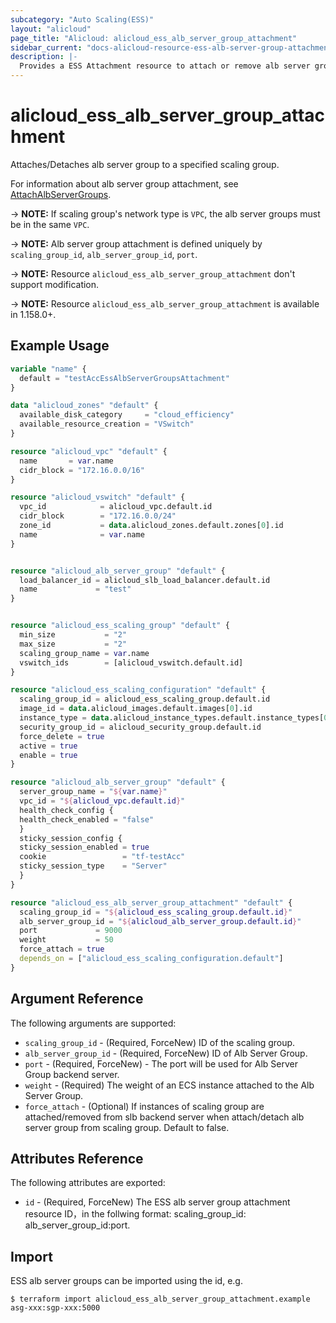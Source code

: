 ```yaml
---
subcategory: "Auto Scaling(ESS)"
layout: "alicloud"
page_title: "Alicloud: alicloud_ess_alb_server_group_attachment"
sidebar_current: "docs-alicloud-resource-ess-alb-server-group-attachment"
description: |-
  Provides a ESS Attachment resource to attach or remove alb server group.
---
```


# alicloud\_ess\_alb\_server\_group\_attachment

Attaches/Detaches alb server group to a specified scaling group.

For information about alb server group attachment, see [AttachAlbServerGroups](https://www.alibabacloud.com/help/en/doc-detail/266800.html).

-> **NOTE:** If scaling group's network type is `VPC`, the alb server groups must be in the same `VPC`.

-> **NOTE:** Alb server group attachment is defined uniquely by `scaling_group_id`, `alb_server_group_id`, `port`.

-> **NOTE:** Resource `alicloud_ess_alb_server_group_attachment` don't support modification.

-> **NOTE:** Resource `alicloud_ess_alb_server_group_attachment` is available in 1.158.0+.

## Example Usage

```terraform
variable "name" {
  default = "testAccEssAlbServerGroupsAttachment"
}

data "alicloud_zones" "default" {
  available_disk_category     = "cloud_efficiency"
  available_resource_creation = "VSwitch"
}

resource "alicloud_vpc" "default" {
  name       = var.name
  cidr_block = "172.16.0.0/16"
}

resource "alicloud_vswitch" "default" {
  vpc_id            = alicloud_vpc.default.id
  cidr_block        = "172.16.0.0/24"
  zone_id           = data.alicloud_zones.default.zones[0].id
  name              = var.name
}


resource "alicloud_alb_server_group" "default" {
  load_balancer_id = alicloud_slb_load_balancer.default.id
  name             = "test"
}


resource "alicloud_ess_scaling_group" "default" {
  min_size           = "2"
  max_size           = "2"
  scaling_group_name = var.name
  vswitch_ids        = [alicloud_vswitch.default.id]
}

resource "alicloud_ess_scaling_configuration" "default" {
  scaling_group_id = alicloud_ess_scaling_group.default.id
  image_id = data.alicloud_images.default.images[0].id
  instance_type = data.alicloud_instance_types.default.instance_types[0].id
  security_group_id = alicloud_security_group.default.id
  force_delete = true
  active = true
  enable = true
}

resource "alicloud_alb_server_group" "default" {
  server_group_name = "${var.name}"
  vpc_id = "${alicloud_vpc.default.id}"
  health_check_config {
  health_check_enabled = "false"
  }
  sticky_session_config {
  sticky_session_enabled = true
  cookie                 = "tf-testAcc"
  sticky_session_type    = "Server"
  }
}

resource "alicloud_ess_alb_server_group_attachment" "default" {
  scaling_group_id = "${alicloud_ess_scaling_group.default.id}"
  alb_server_group_id = "${alicloud_alb_server_group.default.id}"
  port             = 9000
  weight           = 50
  force_attach = true
  depends_on = ["alicloud_ess_scaling_configuration.default"]
}

```

## Argument Reference

The following arguments are supported:

* `scaling_group_id` - (Required, ForceNew) ID of the scaling group.
* `alb_server_group_id` - (Required, ForceNew) ID of Alb Server Group.
* `port` - (Required, ForceNew) - The port will be used for Alb Server Group backend server.
* `weight` - (Required) The weight of an ECS instance attached to the Alb Server Group.
* `force_attach` - (Optional) If instances of scaling group are attached/removed from slb backend server when attach/detach alb
  server group from scaling group. Default to false.

## Attributes Reference

The following attributes are exported:

* `id` - (Required, ForceNew) The ESS alb server group attachment resource ID，in the follwing format: scaling_group_id:
  alb_server_group_id:port.

## Import

ESS alb server groups can be imported using the id, e.g.

```shell
$ terraform import alicloud_ess_alb_server_group_attachment.example asg-xxx:sgp-xxx:5000 
```
